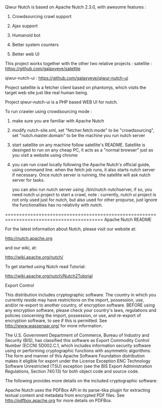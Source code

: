 Qiwur Nutch is based on Apache Nutch 2.3.0, with awesome features : 


1. Crowdsourcing crawl support

2. Ajax support

3. Humanoid bot

4. Better system counters

5. Better web UI


This project works together with the other two relative projects : 
satellite : https://github.com/galaxyeye/satellite

qiwur-nutch-ui : https://github.com/galaxyeye/qiwur-nutch-ui

Project satellite is a fetcher client based on phantomjs, which visits
the target web site just like real human being.

Project qiwur-nutch-ui is a PHP based WEB UI for nutch.


To run crawler using crowdsourcing mode : 

1. make sure you are familiar with Apache Nutch

2. modify nutch-site.xml, set "fetcher.fetch.mode" to be "crowdsourcing", 
   set "nutch.master.domain" to be the machine you run nutch server

3. start satellite on any machine follow satellite's README. Satellite is desinged to
   run on any cheap PC, it acts as a "normal browser" just as you visit a website
   using chrome

4. you can run crawl locally following the Apache Nutch's official guide, using command line.
   when the fetch job runs, it also starts nutch server if necessary. Once nutch server
   is running, the satellite will ask nutch server for tasks.

   you can also run nutch server using ./bin/nutch nutchserver, if so, you need 
   nutch ui project to start a crawl, note : currently, nutch ui project is not only
   used just for nutch, but also used for other propurse, just ignore the 
   functionalties has no relativity with nutch.



=========================================================================================
Apache Nutch README

For the latest information about Nutch, please visit our website at:

   http://nutch.apache.org

and our wiki, at:

   http://wiki.apache.org/nutch/

To get started using Nutch read Tutorial:

   http://wiki.apache.org/nutch/Nutch2Tutorial
   
Export Control

This distribution includes cryptographic software.  The country in which you 
currently reside may have restrictions on the import, possession, use, and/or 
re-export to another country, of encryption software.  BEFORE using any encryption 
software, please check your country's laws, regulations and policies concerning the
import, possession, or use, and re-export of encryption software, to see if this is 
permitted.  See <http://www.wassenaar.org/> for more information. 

The U.S. Government Department of Commerce, Bureau of Industry and Security (BIS), has 
classified this software as Export Commodity Control Number (ECCN) 5D002.C.1, which 
includes information security software using or performing cryptographic functions with 
asymmetric algorithms.  The form and manner of this Apache Software Foundation 
distribution makes it eligible for export under the License Exception ENC Technology 
Software Unrestricted (TSU) exception (see the BIS Export Administration Regulations, 
Section 740.13) for both object code and source code.

The following provides more details on the included cryptographic software:

Apache Nutch uses the PDFBox API in its parse-tika plugin for extracting textual content 
and metadata from encrypted PDF files. See http://pdfbox.apache.org for more 
details on PDFBox.

